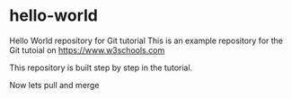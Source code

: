 ﻿# hello-world
Hello World repository for Git tutorial
This is an example repository for the Git tutoial on https://www.w3schools.com

This repository is built step by step in the tutorial.

Now lets pull and merge
